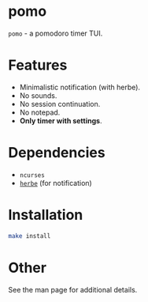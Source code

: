 # pomo

`pomo` - a pomodoro timer TUI.

# Features

- Minimalistic notification (with herbe).
- No sounds.
- No session continuation.
- No notepad.
- **Only timer with settings**.

# Dependencies

- `ncurses`
- [`herbe`](https://github.com/dudik/herbe) (for notification)

# Installation

```bash
make install
```

# Other

See the man page for additional details.
